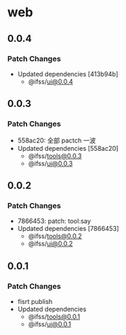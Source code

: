 # web

## 0.0.4

### Patch Changes

- Updated dependencies [413b94b]
  - @ifss/ui@0.0.4

## 0.0.3

### Patch Changes

- 558ac20: 全部 pactch 一波
- Updated dependencies [558ac20]
  - @ifss/tools@0.0.3
  - @ifss/ui@0.0.3

## 0.0.2

### Patch Changes

- 7866453: patch: tool:say
- Updated dependencies [7866453]
  - @ifss/tools@0.0.2
  - @ifss/ui@0.0.2

## 0.0.1

### Patch Changes

- fisrt publish
- Updated dependencies
  - @ifss/tools@0.0.1
  - @ifss/ui@0.0.1
